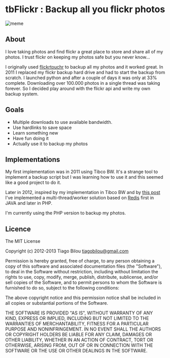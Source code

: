 # tbFlickr : Backup all you flickr photos

![meme](http://dl.dropbox.com/u/288561/download_all_the_photos.jpg)

## About

I love taking photos and find flickr a great place to store and share all of my photos.
I trust flickr on keeping my photos safe but you never know... 

I originally used [flickrtouchr](https://github.com/tbilou/hivelogic-flickrtouchr) to backup all my photos and it worked great.
In 2011 I replaced my flickr backup hard drive and had to start the backup from scratch.
I launched python and after a couple of days it was only at 33% complete. Downloading over 100.000 photos in a single thread was taking forever.
So I decided play around with the flickr api and write my own backup system.

## Goals

 * Multiple downloads to use available bandwidth.
 * Use hardlinks to save space
 * Learn something new
 * Have fun doing it
 * Actually use it to backup my photos

## Implementations

My first implementation was in 2011 using Tibco BW. It's a strange tool to implement a backup script but I was learning how to use it and this seemed like a good project to do it.

Later in 2012, inspired by my implementation in Tibco BW and by [this post](http://www.justincarmony.com/blog/2012/01/10/php-workers-with-redis-solo/) I've implemented a multi-thread/worker solution based on [Redis](http://redis.io/) first in JAVA and later in PHP.

I'm currently using the PHP version to backup my photos.

## Licence

The MIT License

Copyright (c) 2012-2013 Tiago Bilou <tiagobilou@gmail.com>

Permission is hereby granted, free of charge, to any person obtaining a copy
of this software and associated documentation files (the "Software"), to deal
in the Software without restriction, including without limitation the rights
to use, copy, modify, merge, publish, distribute, sublicense, and/or sell
copies of the Software, and to permit persons to whom the Software is
furnished to do so, subject to the following conditions:

The above copyright notice and this permission notice shall be included in
all copies or substantial portions of the Software.

THE SOFTWARE IS PROVIDED "AS IS", WITHOUT WARRANTY OF ANY KIND, EXPRESS OR
IMPLIED, INCLUDING BUT NOT LIMITED TO THE WARRANTIES OF MERCHANTABILITY,
FITNESS FOR A PARTICULAR PURPOSE AND NONINFRINGEMENT. IN NO EVENT SHALL THE
AUTHORS OR COPYRIGHT HOLDERS BE LIABLE FOR ANY CLAIM, DAMAGES OR OTHER
LIABILITY, WHETHER IN AN ACTION OF CONTRACT, TORT OR OTHERWISE, ARISING FROM,
OUT OF OR IN CONNECTION WITH THE SOFTWARE OR THE USE OR OTHER DEALINGS IN
THE SOFTWARE.
